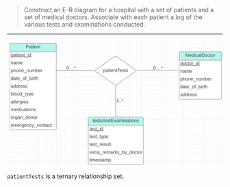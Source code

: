 > Construct an E-R diagram for a hospital with a set of patients and a set of medical
> doctors. Associate with each patient a log of the various tests and examinations
> conducted. 

--------------------------------

<img src="solution_for_6.15.png"/>

`patientTests` is a ternary relationship set. 